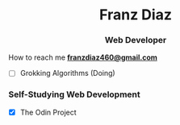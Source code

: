 <h1 align="center">Franz Diaz</h1>
<h3 align="center">Web Developer</h3>  


How to reach me **franzdiaz460@gmail.com**  

- [ ] Grokking Algorithms (Doing)
### Self-Studying Web Development
- [x] The Odin Project 
